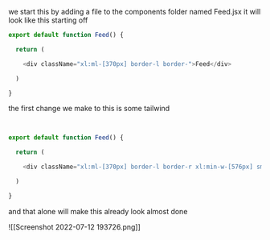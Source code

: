 we start this by adding a file to the components folder named Feed.jsx it will look like this starting off

```jsx
export default function Feed() {

  return (

    <div className="xl:ml-[370px] border-l border-">Feed</div>

  )

}
```

the first change we make to this is some tailwind 

```jsx
  

export default function Feed() {

  return (

    <div className="xl:ml-[370px] border-l border-r xl:min-w-[576px] sm:ml-[73px] flex-grow max-w-xl ">Feed</div>

  )

}

```

and that alone will make this already look almost done

![[Screenshot 2022-07-12 193726.png]]